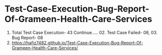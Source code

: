 # Test-Case-Execution-Bug-Report-Of-Grameen-Health-Care-Services
01. Total Test Case Execution- 43 Continue.....  02. Test Case Failed- 08, 03. Bug Report- 08
2. https://hafiz7482.github.io/Test-Case-Execution-Bug-Report-Of-Grameen-Health-Care-Services/
